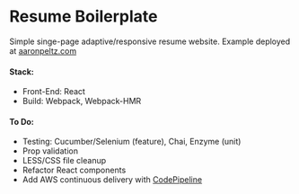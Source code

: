 # Resume Boilerplate
Simple singe-page adaptive/responsive resume website.
Example deployed at [aaronpeltz.com](https://www.aaronpeltz.com)

#### Stack:
 * Front-End: React
 * Build: Webpack, Webpack-HMR
#### To Do:
 * Testing: Cucumber/Selenium (feature), Chai, Enzyme (unit)
 * Prop validation
 * LESS/CSS file cleanup
 * Refactor React components
 * Add AWS continuous delivery with [CodePipeline](aws.amazon.com/codepipeline/)
